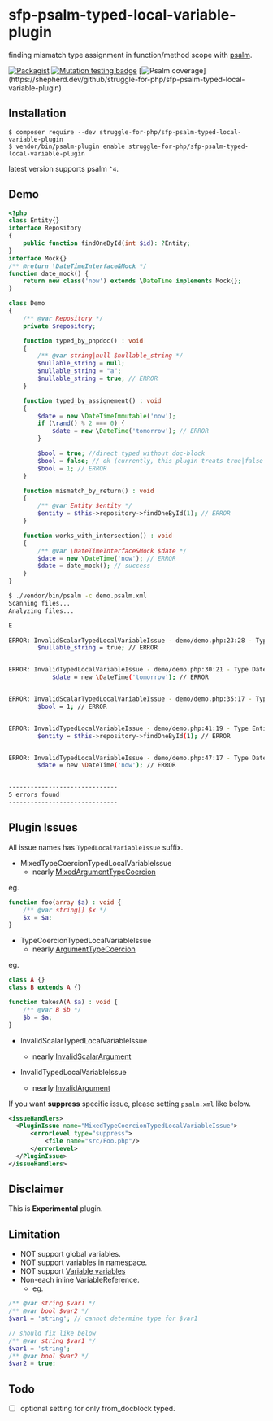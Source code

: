 # sfp-psalm-typed-local-variable-plugin

finding mismatch type assignment in function/method scope with [psalm](https://psalm.dev/).

[![Packagist](https://img.shields.io/packagist/v/struggle-for-php/sfp-psalm-typed-local-variable-plugin.svg)](https://packagist.org/packages/struggle-for-php/sfp-psalm-typed-local-variable-plugin)
[![Mutation testing badge](https://img.shields.io/endpoint?style=flat&url=https%3A%2F%2Fbadge-api.stryker-mutator.io%2Fgithub.com%2Fstruggle-for-php%2Fsfp-psalm-typed-local-variable-plugin%2F0.2.x)](https://dashboard.stryker-mutator.io/reports/github.com/struggle-for-php/sfp-psalm-typed-local-variable-plugin/0.2.x)
[![Psalm coverage](https://shepherd.dev/github/struggle-for-php/sfp-psalm-typed-local-variable-plugin/coverage.svg?)](https://shepherd.dev/github/struggle-for-php/sfp-psalm-typed-local-variable-plugin)

## Installation
```
$ composer require --dev struggle-for-php/sfp-psalm-typed-local-variable-plugin
$ vendor/bin/psalm-plugin enable struggle-for-php/sfp-psalm-typed-local-variable-plugin
```

latest version supports psalm `^4`.

## Demo

```php
<?php
class Entity{}
interface Repository
{
    public function findOneById(int $id): ?Entity;
}
interface Mock{}
/** @return \DateTimeInterface&Mock */
function date_mock() {
    return new class('now') extends \DateTime implements Mock{};
}

class Demo
{
    /** @var Repository */
    private $repository;

    function typed_by_phpdoc() : void
    {
        /** @var string|null $nullable_string */
        $nullable_string = null;
        $nullable_string = "a";
        $nullable_string = true; // ERROR
    }

    function typed_by_assignement() : void
    {
        $date = new \DateTimeImmutable('now');
        if (\rand() % 2 === 0) {
            $date = new \DateTime('tomorrow'); // ERROR
        }

        $bool = true; //direct typed without doc-block
        $bool = false; // ok (currently, this plugin treats true|false as bool)
        $bool = 1; // ERROR
    }

    function mismatch_by_return() : void
    {
        /** @var Entity $entity */
        $entity = $this->repository->findOneById(1); // ERROR
    }

    function works_with_intersection() : void
    {
        /** @var \DateTimeInterface&Mock $date */
        $date = new \DateTime('now'); // ERROR
        $date = date_mock(); // success
    }
}
```


```bash
$ ./vendor/bin/psalm -c demo.psalm.xml
Scanning files...
Analyzing files...

E

ERROR: InvalidScalarTypedLocalVariableIssue - demo/demo.php:23:28 - Type true should be a subtype of null|string
        $nullable_string = true; // ERROR


ERROR: InvalidTypedLocalVariableIssue - demo/demo.php:30:21 - Type DateTime should be a subtype of DateTimeImmutable
            $date = new \DateTime('tomorrow'); // ERROR


ERROR: InvalidScalarTypedLocalVariableIssue - demo/demo.php:35:17 - Type 1 should be a subtype of bool
        $bool = 1; // ERROR


ERROR: InvalidTypedLocalVariableIssue - demo/demo.php:41:19 - Type Entity|null should be a subtype of Entity
        $entity = $this->repository->findOneById(1); // ERROR


ERROR: InvalidTypedLocalVariableIssue - demo/demo.php:47:17 - Type DateTime should be a subtype of DateTimeInterface&Mock
        $date = new \DateTime('now'); // ERROR


------------------------------
5 errors found
------------------------------
```

## Plugin Issues

All issue names has `TypedLocalVariableIssue` suffix.

* MixedTypeCoercionTypedLocalVariableIssue
  * nearly [MixedArgumentTypeCoercion](https://psalm.dev/docs/running_psalm/issues/MixedArgumentTypeCoercion)

eg.  
```php
function foo(array $a) : void {
    /** @var string[] $x */
    $x = $a;
}
```

* TypeCoercionTypedLocalVariableIssue
  * nearly [ArgumentTypeCoercion](https://psalm.dev/docs/running_psalm/issues/ArgumentTypeCoercion)

eg.
```php
class A {}
class B extends A {}

function takesA(A $a) : void {
    /** @var B $b */
    $b = $a;
}
```

* InvalidScalarTypedLocalVariableIssue
  * nearly [InvalidScalarArgument](https://psalm.dev/docs/running_psalm/issues/InvalidScalarArgument/)

* InvalidTypedLocalVariableIssue
  * nearly [InvalidArgument](https://psalm.dev/docs/running_psalm/issues/InvalidArgument/)

If you want **suppress** specific issue, please setting `psalm.xml` like below.

```xml
<issueHandlers>
  <PluginIssue name="MixedTypeCoercionTypedLocalVariableIssue">
      <errorLevel type="suppress">
          <file name="src/Foo.php"/>
      </errorLevel>
  </PluginIssue>
</issueHandlers>
```

## Disclaimer
This is **Experimental** plugin.

## Limitation

* NOT support global variables.
* NOT support variables in namespace.
* NOT support [Variable variables](https://php.net/language.variables.variable)
* Non-each inline VariableReference.
  * eg.
```php
/** @var string $var1 */
/** @var bool $var2 */
$var1 = 'string'; // cannot determine type for $var1

// should fix like below
/** @var string $var1 */
$var1 = 'string';
/** @var bool $var2 */
$var2 = true;
```

## Todo
- [ ] optional setting for only from_docblock typed.